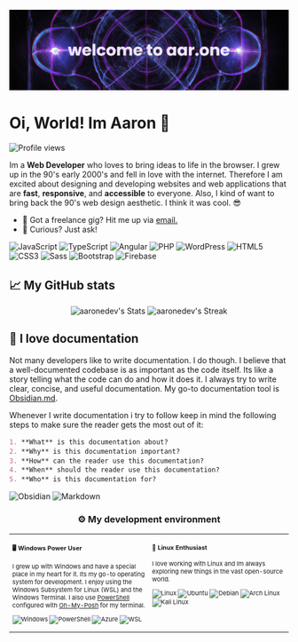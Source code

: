 [![header](./banner.png)](https://aar.one)

# Oi, World! Im Aaron 👋

![Profile views](https://komarev.com/ghpvc/?username=ahrwn&label=Profile%20views&color=60598F&style=flat)

Im a **Web Developer** who loves to bring ideas to life in the browser. I grew up in the 90's early 2000's and fell in love with the internet. Therefore I am excited about designing and developing websites and web applications that are **fast**, **responsive**, and **accessible** to everyone. Also, I kind of want to bring back the 90's web design aesthetic. I think it was cool. 😎

* 💼 Got a freelance gig? Hit me up via <a href="mailto:code@aar.one">email.</a>
* 💬 Curious? Just ask!

![JavaScript](https://img.shields.io/badge/-JavaScript-000000?style=flat&logo=javascript&logoColor=#F7DF1E)
![TypeScript](https://img.shields.io/badge/-TypeScript-000000?style=flat&logo=typescript&logoColor=#3178C6)
![Angular](https://img.shields.io/badge/-Angular-000000?style=flat&logo=angular&logoColor=#DD0031)
![PHP](https://img.shields.io/badge/-PHP-000000?style=flat&logo=php&logoColor=#777BB4)
![WordPress](https://img.shields.io/badge/-WordPress-000000?style=flat&logo=wordpress&logoColor=#21759B)
![HTML5](https://img.shields.io/badge/-HTML5-000000?style=flat&logo=html5&logoColor=#E34F26)
![CSS3](https://img.shields.io/badge/-CSS3-000000?style=flat&logo=css3&logoColor=#1572B6)
![Sass](https://img.shields.io/badge/-Sass-000000?style=flat&logo=sass&logoColor=#CC6699)
![Bootstrap](https://img.shields.io/badge/-Bootstrap-000000?style=flat&logo=bootstrap&logoColor=#7952B3)
![Firebase](https://img.shields.io/badge/-Firebase-000000?style=flat&logo=firebase&logoColor=#FFCA28)

## 📈 My GitHub stats

<p align="center">
  <img src="https://github-readme-stats.vercel.app/api?username=aaronedev&theme=material-palenight&show_icons=true&hide_border=true&count_private=true" alt="aaronedev's Stats" height="165">
  <img src="https://github-readme-streak-stats.herokuapp.com/?user=aaronedev&theme=material-palenight&hide_border=true" alt="aaronedev's Streak" height="165">
</p>

## 📃 I love documentation

Not many developers like to write documentation. I do though. I believe that a well-documented codebase is as important as the code itself. Its like a story telling what the code can do and how it does it. I always try to write clear, concise, and useful documentation. My go-to documentation tool is <a href="https://obsidian.md/" target="_blank">Obsidian.md</a>.

Whenever I write documentation i try to follow keep in mind the following steps to make sure the reader gets the most out of it:

```markdown
1. **What** is this documentation about?
2. **Why** is this documentation important?
3. **How** can the reader use this documentation?
4. **When** should the reader use this documentation?
5. **Who** is this documentation for?
```

![Obsidian](https://img.shields.io/badge/-Obsidian-503D4D?style=flat&logo=obsidian&logoColor=#0078D6)
![Markdown](https://img.shields.io/badge/-Markdown-000000?style=flat&logo=markdown&logoColor=#000000)

### <p align="center">⚙️ My development environment </p>

<table style="font-size: 11px">
<tr>
<td valign="top" width="50%">

#### 🖥️ Windows Power User
  
I grew up with Windows and have a special place in my heart for it. Its my go-to operating system for development. I enjoy using the Windows Subsystem for Linux (WSL) and the Windows Terminal. I also use <a href="https://docs.microsoft.com/en-us/powershell/" target="_blank">PowerShell</a> configured with <a href="https://ohmyposh.dev/" target="_blank">Oh-My-Posh</a> for my terminal.
  
![Windows](https://img.shields.io/badge/-Windows-503D4D?style=flat&logo=windows&logoColor=#0078D6)
![PowerShell](https://img.shields.io/badge/-PowerShell-000000?style=flat&logo=powershell&logoColor=#5391FE)
![Azure](https://img.shields.io/badge/-Azure-000000?style=flat&logo=microsoft-azure&logoColor=#0078D4)
![WSL](https://img.shields.io/badge/-WSL-000000?style=flat&logo=windows-subsystem-for-linux&logoColor=#FCC624)

</td>
<td valign="top" width="50%">

#### 🐧 Linux Enthusiast
  
I love working with Linux and Im always exploring new things in the vast open-source world.
  
![Linux](https://img.shields.io/badge/-Linux-000000?style=flat&logo=linux&logoColor=#FCC624)
![Ubuntu](https://img.shields.io/badge/-Ubuntu-000000?style=flat&logo=ubuntu&logoColor=#E95420)
![Debian](https://img.shields.io/badge/-Debian-000000?style=flat&logo=debian&logoColor=#A81D33)
![Arch Linux](https://img.shields.io/badge/-Arch%20Linux-000000?style=flat&logo=arch-linux&logoColor=#1793D1)
![Kali Linux](https://img.shields.io/badge/-Kali%20Linux-000000?style=flat&logo=kali-linux&logoColor=#557C94)

</td>
</tr>
</table>
